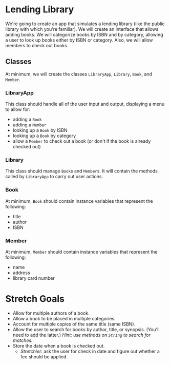 # Lending Library

We're going to create an app that simulates a lending library (like the public library with which you're familiar). We will create an interface that allows adding books. We will categorize books by ISBN and by category, allowing a user to look up books either by ISBN or category. Also, we will allow members to check out books.

## Classes

At minimum, we will create the classes `LibraryApp`, `Library`, `Book`, and `Member`.

### LibraryApp

This class should handle all of the user input and output, displaying a menu to allow for:

- adding a `Book`
- adding a `Member`
- looking up a `Book` by ISBN
- looking up a `Book` by category
- allow a `Member` to check out a book (or don't if the book is already checked out)

### Library

This class should manage `Book`s and `Member`s. It will contain the methods called by `LibraryApp` to carry out user actions.

### Book

At minimum, `Book` should contain instance variables that represent the following:

- title
- author
- ISBN

### Member

At minimum, `Member` should contain instance variables that represent the following:

- name
- address
- library card number

# Stretch Goals

- Allow for multiple authors of a book.
- Allow a book to be placed in multiple categories.
- Account for multiple copies of the same title (same ISBN).
- Allow the user to search for books by author, title, or synopsis. (You'll need to add the latter.) *Hint: use methods on `String` to search for matches.*
- Store the date when a book is checked out.
	- *Stretchier*: ask the user for check in date and figure out whether a fee should be applied.